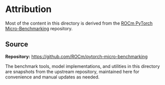 # Attribution

Most of the content in this directory is derived from the [ROCm PyTorch Micro-Benchmarking](https://github.com/ROCm/pytorch-micro-benchmarking) repository.

## Source

**Repository:** https://github.com/ROCm/pytorch-micro-benchmarking

The benchmark tools, model implementations, and utilities in this directory are snapshots from the upstream repository, maintained here for convenience and manual updates as needed.
